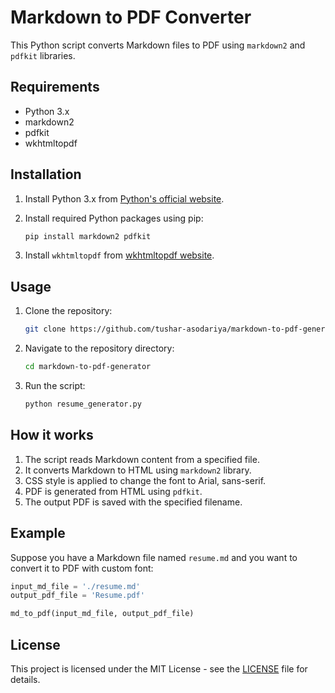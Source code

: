 
# Markdown to PDF Converter

This Python script converts Markdown files to PDF using `markdown2` and `pdfkit` libraries.

## Requirements

- Python 3.x
- markdown2
- pdfkit
- wkhtmltopdf

## Installation

1. Install Python 3.x from [Python's official website](https://www.python.org/downloads/).
2. Install required Python packages using pip:

   ```bash
   pip install markdown2 pdfkit
   ```

3. Install `wkhtmltopdf` from [wkhtmltopdf website](https://wkhtmltopdf.org/downloads.html).

## Usage

1. Clone the repository:

   ```bash
   git clone https://github.com/tushar-asodariya/markdown-to-pdf-generator.git
   ```

2. Navigate to the repository directory:

   ```bash
   cd markdown-to-pdf-generator
   ```

3. Run the script:

   ```bash
   python resume_generator.py
   ```

## How it works

1. The script reads Markdown content from a specified file.
2. It converts Markdown to HTML using `markdown2` library.
3. CSS style is applied to change the font to Arial, sans-serif.
4. PDF is generated from HTML using `pdfkit`.
5. The output PDF is saved with the specified filename.

## Example

Suppose you have a Markdown file named `resume.md` and you want to convert it to PDF with custom font:

```python
input_md_file = './resume.md'
output_pdf_file = 'Resume.pdf'

md_to_pdf(input_md_file, output_pdf_file)
```

## License

This project is licensed under the MIT License - see the [LICENSE]() file for details.
